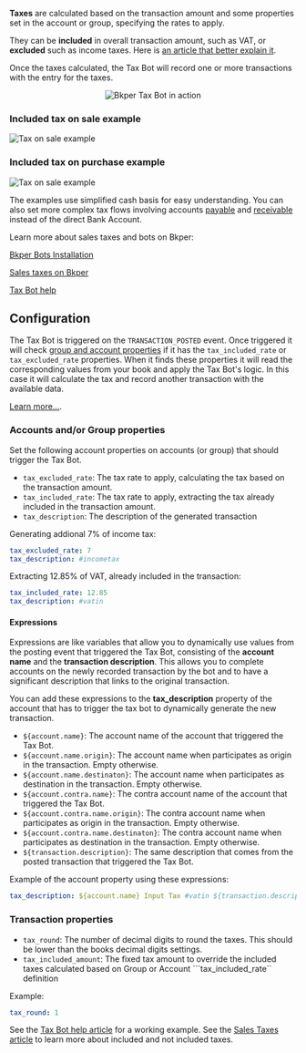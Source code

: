 
**Taxes** are calculated based on the transaction amount and some properties set in the account or group, specifying the rates to apply.

They can be **included** in overall transaction amount, such as VAT, or **excluded** such as income taxes. Here is [an article that better explain it](https://octobat.zendesk.com/hc/en-150/articles/360009913159-What-is-the-difference-between-tax-included-vs-tax-excluded-).

Once the taxes calculated, the Tax Bot will record one or more transactions with the entry for the taxes.

<p align="center">
  <img src='https://bkper.com/images/bots/bkper-tax-bot/bkper-tax-bot.gif' alt='Bkper Tax Bot in action'/>
</p>


### Included tax on sale example
![Tax on sale example](https://docs.google.com/drawings/d/e/2PACX-1vSwYOxDA3k5U5I_jVsa2qzJOCXDiUWTLet_TY2VMFetrkGOwjKKNCZb6ygfSLz1V-bWrsDixVvSRRvX/pub?w=936&h=488)


### Included tax on purchase example
![Tax on sale example](https://docs.google.com/drawings/d/e/2PACX-1vSQ5qwre1ivZZulAcKPRARYgpDiOyRdJ52LdaImkVPsCiYZOZGqqkUg-k4YgLhR4GHsOjwv7D5eLDQo/pub?w=936&h=488)
    

The examples use simplified cash basis for easy understanding. You can also set more complex tax flows involving accounts [payable](https://help.bkper.com/en/articles/2569171-accounts-payable) and [receivable](https://help.bkper.com/en/articles/2569170-accounts-receivable) instead of the direct Bank Account.


Learn more about sales taxes and bots on Bkper:

[Bkper Bots Installation](https://help.bkper.com/en/articles/3873607-bkper-bots-installation)    

[Sales taxes on Bkper](https://help.bkper.com/en/articles/2569187-sales-taxes-vat)  

[Tax Bot help](https://help.bkper.com/en/articles/4127778-tax-bot)    

<!-- ## Sponsors ❤

[<img src='https://storage.googleapis.com/bkper-public/logos/ppv-logo.png' height='50'>](http://ppv.com.uy/)
&nbsp;
[<img src='https://storage.googleapis.com/bkper-public/logos/brain-logo.webp' height='50'>](https://www.brain.uy/) -->

## Configuration

The Tax Bot is triggered on the ```TRANSACTION_POSTED``` event. Once triggered it will check [group and account properties](https://help.bkper.com/en/articles/3666485-custom-properties-on-books-and-accounts) if it has the ```tax_included_rate``` or ```tax_excluded_rate``` properties. When it finds these properties it will read the corresponding values from your book and apply the Tax Bot's logic. In this case it will calculate the tax and record another transaction with the available data.      

[Learn more...](https://help.bkper.com/en/articles/4127778-bkper-tax-bot).

### Accounts and/or Group properties

Set the following account properties on accounts (or group) that should trigger the Tax Bot.    

- ```tax_excluded_rate```: The tax rate to apply, calculating the tax based on the transaction amount.
- ```tax_included_rate```: The tax rate to apply, extracting the tax already included in the transaction amount.
- ```tax_description```: The description of the generated transaction


Generating addional 7% of income tax:
```yaml
tax_excluded_rate: 7
tax_description: #incometax
```

Extracting 12.85% of VAT, already included in the transaction:
```yaml
tax_included_rate: 12.85
tax_description: #vatin
```

#### Expressions

Expressions are like variables that allow you to dynamically use values from the posting event that triggered the Tax Bot, consisting of the **account name** and the **transaction description**. This allows you to complete accounts on the newly recorded transaction by the bot and to have a significant description that links to the original transaction. 

You can add these expressions to the **tax_description** property of the account that has to trigger the tax bot to dynamically generate the new transaction.

- ```${account.name}```: The account name of the account that triggered the Tax Bot.
- ```${account.name.origin}```: The account name when participates as origin in the transaction. Empty otherwise.
- ```${account.name.destinaton}```: The account name when participates as destination in the transaction. Empty otherwise.
- ```${account.contra.name}```: The contra account name of the account that triggered the Tax Bot.
- ```${account.contra.name.origin}```: The contra account name when participates as origin in the transaction. Empty otherwise.
- ```${account.contra.name.destinaton}```: The contra account name when participates as destination in the transaction. Empty otherwise.
- ```${transaction.description}```: The same description that comes from the posted transaction that triggered the Tax Bot. 

Example of the account property using these expressions:
``` yaml
tax_description: ${account.name} Input Tax #vatin ${transaction.description}
```


### Transaction properties

- ```tax_round```: The number of decimal digits to round the taxes. This should be lower than the books decimal digits settings.
- ```tax_included_amount```: The fixed tax amount to override the included taxes calculated based on Group or Account ```tax_included_rate`` definition

Example:
```yaml
tax_round: 1
```

See the [Tax Bot help article](https://help.bkper.com/en/articles/4127778-tax-bot) for a working example.
See the [Sales Taxes article](https://help.bkper.com/en/articles/2569187-sales-taxes-vat) to learn more about included and not included taxes. 
